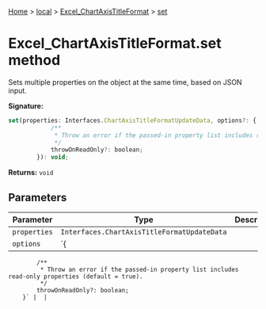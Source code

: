 [Home](./index) &gt; [local](local.md) &gt; [Excel\_ChartAxisTitleFormat](local.excel_chartaxistitleformat.md) &gt; [set](local.excel_chartaxistitleformat.set.md)

# Excel\_ChartAxisTitleFormat.set method

Sets multiple properties on the object at the same time, based on JSON input.

**Signature:**
```javascript
set(properties: Interfaces.ChartAxisTitleFormatUpdateData, options?: {
            /**
             * Throw an error if the passed-in property list includes read-only properties (default = true).
             */
            throwOnReadOnly?: boolean;
        }): void;
```
**Returns:** `void`

## Parameters

|  Parameter | Type | Description |
|  --- | --- | --- |
|  `properties` | `Interfaces.ChartAxisTitleFormatUpdateData` |  |
|  `options` | `{
            /**
             * Throw an error if the passed-in property list includes read-only properties (default = true).
             */
            throwOnReadOnly?: boolean;
        }` |  |


